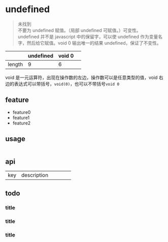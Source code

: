 # undefined

> 未找到  
> 不要为 undefined 赋值。（局部 undefined 可赋值。）可变性。  
> undefined 并不是 javascript 中的保留字，可以使 undefined 作为变量名字，然后给它赋值。void 0 输出唯一的结果 undefined，保证了不变性。

|        | undefined | void 0 |     |
| ------ | --------- | ------ | --- |
| length | 9         | 6      |     |

void 是一元运算符，出现在操作数的左边，操作数可以是任意类型的值，void 右边的表达式可以带括号，`void(0)`，也可以不带括号`void 0`

## feature

- feature0
- feature1
- feature2

## usage

```js

```

## api

|     |             |     |     |     |     |
| --- | ----------- | --- | --- | --- | --- |
| key | description |     |     |     |     |

## todo

### title

### title

### title
